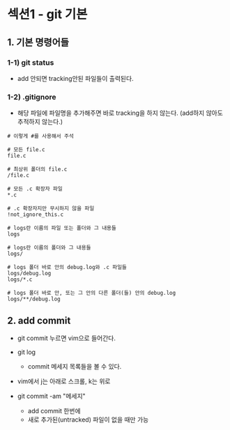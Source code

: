 # 섹션1 - git 기본

## 1. 기본 명령어들

### 1-1) git status

* add 안되면 tracking안된 파일들이 출력된다.

### 1-2) .gitignore

* 해당 파일에 파일명을 추가해주면 바로 tracking을 하지 않는다. (add하지 않아도 추적하지 않는다.)

```
# 이렇게 #를 사용해서 주석

# 모든 file.c
file.c

# 최상위 폴더의 file.c
/file.c

# 모든 .c 확장자 파일
*.c

# .c 확장자지만 무시하지 않을 파일
!not_ignore_this.c

# logs란 이름의 파일 또는 폴더와 그 내용들
logs

# logs란 이름의 폴더와 그 내용들
logs/

# logs 폴더 바로 안의 debug.log와 .c 파일들
logs/debug.log
logs/*.c

# logs 폴더 바로 안, 또는 그 안의 다른 폴더(들) 안의 debug.log
logs/**/debug.log
```

## 2. add commit

* git commit 누르면 vim으로 들어간다.
* git log
  * commit 메세지 목록들을 볼 수 있다.
* vim에서 j는 아래로 스크롤, k는 위로

* git commit -am "메세지"
  * add commit 한번에
  * 새로 추가된(untracked) 파일이 없을 때만 가능

